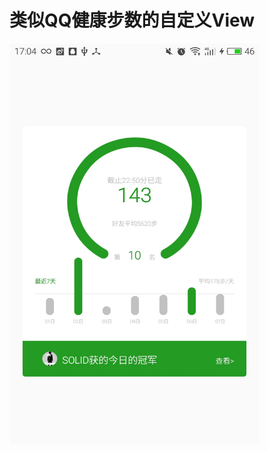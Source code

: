 # 类似QQ健康步数的自定义View
<img src="/images/qqHealthImage.png" width="400" height="640" align="center" alert="QQ健康步数"/>